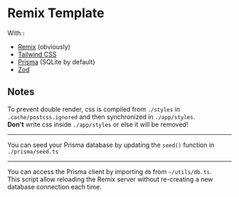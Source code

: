 # Remix Template

With :

- [Remix](https://github.com/remix-run/remix) (obviously)
- [Tailwind CSS](https://github.com/tailwindlabs/tailwindcss)
- [Prisma](https://github.com/prisma/prisma) (SQLite by default)
- [Zod](https://github.com/colinhacks/zod)

## Notes

To prevent double render, css is compiled from `./styles` in `.cache/postcss.ignored` and then synchronized in `./app/styles`.\
**Don't** write css inside `./app/styles` or else it will be removed!

---

You can seed your Prisma database by updating the `seed()` function in `./prisma/seed.ts`

---

You can access the Prisma client by importing `db` from `~/utils/db.ts`.\
This script allow reloading the Remix server without re-creating a new database connection each time.
